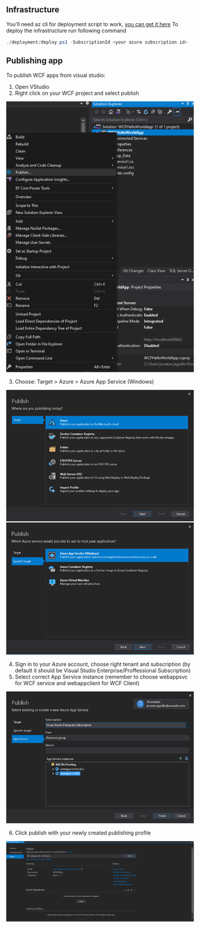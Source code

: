 ## Infrastructure
You'll need az cli for deployment script to work, [you can get it here](https://docs.microsoft.com/en-us/cli/azure/install-azure-cli-windows?tabs=azure-cli) 
To deploy the infrastructure run following command 
``` powershell
./deployment/deploy.ps1 -SubscriptionId <your azure subscription id>
```

## Publishing app
To publish WCF apps from visual studio:
1. Open VStudio
2. Right click on your WCF project and select publish

![publish](./imgs/1.png)

3. Choose: Target > Azure > Azure App Service (Windows)

![publish](./imgs/2.png)
![publish](./imgs/3.png)

4. Sign in to your Azure account, choose right tenant and subscription (by default it should be Visual Studio Enterprise/Proffessional Subscription)
5. Select correct App Service instance (remember to choose webappsvc for WCF service and webappclient for WCF Client)

![publish](./imgs/4.png)

6. Click publish with your newly created publishing profile

![publish](./imgs/5.png)
